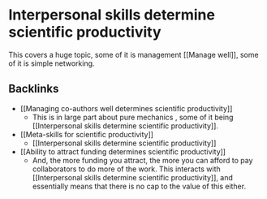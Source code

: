# Interpersonal skills determine scientific productivity
This covers a huge topic, some of it is management [[Manage well]], some of it is simple networking.

## Backlinks
* [[Managing co-authors well determines scientific productivity]]
	* This is in large part about pure mechanics , some of it being [[Interpersonal skills determine scientific productivity]].
* [[Meta-skills for scientific productivity]]
	* [[Interpersonal skills determine scientific productivity]]
* [[Ability to attract funding determines scientific productivity]]
	* And, the more funding you attract, the more you can afford to pay collaborators to do more of the work. This interacts with [[Interpersonal skills determine scientific productivity]], and essentially means that there is no cap to the value of this either.

<!-- {BearID:8F38C766-E3E9-404A-904A-9D5A3709EC03-8050-00000816A538575E} -->
